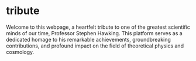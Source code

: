 # tribute
Welcome to this webpage, a heartfelt tribute to one of the greatest scientific minds of our time, Professor Stephen Hawking. This platform serves as a dedicated homage to his remarkable achievements, groundbreaking contributions, and profound impact on the field of theoretical physics and cosmology.

